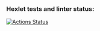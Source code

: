 ### Hexlet tests and linter status:
[![Actions Status](https://github.com/AndreevDan93/java-project-71/workflows/hexlet-check/badge.svg)](https://github.com/AndreevDan93/java-project-71/actions)